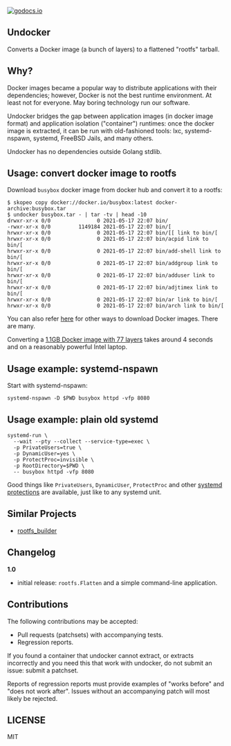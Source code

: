 [![godocs.io](http://godocs.io/git.sr.ht/~motiejus/undocker?status.svg)](http://godocs.io/git.sr.ht/~motiejus/undocker)

Undocker
--------

Converts a Docker image (a bunch of layers) to a flattened "rootfs" tarball.

Why?
----

Docker images became a popular way to distribute applications with their
dependencies; however, Docker is not the best runtime environment. At least not
for everyone. May boring technology run our software.

Undocker bridges the gap between application images (in docker image format)
and application isolation ("container") runtimes: once the docker image is
extracted, it can be run with old-fashioned tools: lxc, systemd-nspawn,
systemd, FreeBSD Jails, and many others.

Undocker has no dependencies outside Golang stdlib.

Usage: convert docker image to rootfs
-------------------------------------

Download `busybox` docker image from docker hub and convert it to a rootfs:

```
$ skopeo copy docker://docker.io/busybox:latest docker-archive:busybox.tar
$ undocker busybox.tar - | tar -tv | head -10
drwxr-xr-x 0/0               0 2021-05-17 22:07 bin/
-rwxr-xr-x 0/0         1149184 2021-05-17 22:07 bin/[
hrwxr-xr-x 0/0               0 2021-05-17 22:07 bin/[[ link to bin/[
hrwxr-xr-x 0/0               0 2021-05-17 22:07 bin/acpid link to bin/[
hrwxr-xr-x 0/0               0 2021-05-17 22:07 bin/add-shell link to bin/[
hrwxr-xr-x 0/0               0 2021-05-17 22:07 bin/addgroup link to bin/[
hrwxr-xr-x 0/0               0 2021-05-17 22:07 bin/adduser link to bin/[
hrwxr-xr-x 0/0               0 2021-05-17 22:07 bin/adjtimex link to bin/[
hrwxr-xr-x 0/0               0 2021-05-17 22:07 bin/ar link to bin/[
hrwxr-xr-x 0/0               0 2021-05-17 22:07 bin/arch link to bin/[
```

You can also refer [here][2] for other ways to download Docker images. There
are many.

Converting a [1.1GB Docker image with 77
layers](https://hub.docker.com/r/homeassistant/home-assistant) takes around 4
seconds and on a reasonably powerful Intel laptop.

Usage example: systemd-nspawn
-----------------------------

Start with systemd-nspawn:

```
systemd-nspawn -D $PWD busybox httpd -vfp 8080
```

Usage example: plain old systemd
--------------------------------

```
systemd-run \
  --wait --pty --collect --service-type=exec \
  -p PrivateUsers=true \
  -p DynamicUser=yes \
  -p ProtectProc=invisible \
  -p RootDirectory=$PWD \
  -- busybox httpd -vfp 8080
```

Good things like `PrivateUsers`, `DynamicUser`, `ProtectProc` and other
[systemd protections][1] are available, just like to any systemd unit.

Similar Projects
----------------

* [rootfs_builder](https://github.com/ForAllSecure/rootfs_builder)

Changelog
---------

**1.0**

* initial release: `rootfs.Flatten` and a simple command-line application.

Contributions
-------------

The following contributions may be accepted:

- Pull requests (patchsets) with accompanying tests.
- Regression reports.

If you found a container that undocker cannot extract, or extracts incorrectly
and you need this that work with undocker, do not submit an issue: submit a
patchset.

Reports of regression reports must provide examples of "works before" and "does
not work after". Issues without an accompanying patch will most likely be
rejected.

LICENSE
-------

MIT

[1]: https://www.freedesktop.org/software/systemd/man/systemd.exec.html
[2]: https://fly.io/blog/docker-without-docker/
